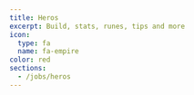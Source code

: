 ```yaml
---
title: Heros
excerpt: Build, stats, runes, tips and more
icon:
  type: fa
  name: fa-empire
color: red
sections:
  - /jobs/heros
---
```

